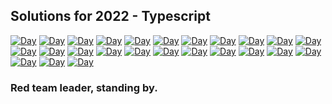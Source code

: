 ## Solutions for 2022 - Typescript
[![Day](https://badgen.net/badge/01/%E2%98%85%E2%98%85/green)](2022)
[![Day](https://badgen.net/badge/02/%E2%98%86%E2%98%86/gray)](2022)
[![Day](https://badgen.net/badge/03/%E2%98%86%E2%98%86/gray)](2022)
[![Day](https://badgen.net/badge/04/%E2%98%86%E2%98%86/gray)](2022)
[![Day](https://badgen.net/badge/05/%E2%98%86%E2%98%86/gray)](2022)
[![Day](https://badgen.net/badge/06/%E2%98%86%E2%98%86/gray)](2022)
[![Day](https://badgen.net/badge/07/%E2%98%86%E2%98%86/gray)](2022)
[![Day](https://badgen.net/badge/08/%E2%98%86%E2%98%86/gray)](2022)
[![Day](https://badgen.net/badge/09/%E2%98%86%E2%98%86/gray)](2022)
[![Day](https://badgen.net/badge/10/%E2%98%86%E2%98%86/gray)](2022)
[![Day](https://badgen.net/badge/11/%E2%98%86%E2%98%86/gray)](2022)
[![Day](https://badgen.net/badge/12/%E2%98%86%E2%98%86/gray)](2022)
[![Day](https://badgen.net/badge/13/%E2%98%86%E2%98%86/gray)](2022)
[![Day](https://badgen.net/badge/14/%E2%98%86%E2%98%86/gray)](2022)
[![Day](https://badgen.net/badge/15/%E2%98%86%E2%98%86/gray)](2022)
[![Day](https://badgen.net/badge/16/%E2%98%86%E2%98%86/gray)](2022)
[![Day](https://badgen.net/badge/17/%E2%98%86%E2%98%86/gray)](2022)
[![Day](https://badgen.net/badge/18/%E2%98%86%E2%98%86/gray)](2022)
[![Day](https://badgen.net/badge/19/%E2%98%86%E2%98%86/gray)](2022)
[![Day](https://badgen.net/badge/20/%E2%98%86%E2%98%86/gray)](2022) 
[![Day](https://badgen.net/badge/21/%E2%98%86%E2%98%86/gray)](2022)
[![Day](https://badgen.net/badge/22/%E2%98%86%E2%98%86/gray)](2022)
[![Day](https://badgen.net/badge/23/%E2%98%86%E2%98%86/gray)](2022)
[![Day](https://badgen.net/badge/24/%E2%98%86%E2%98%86/gray)](2022)
[![Day](https://badgen.net/badge/25/%E2%98%86%E2%98%86/gray)](2022)

### Red team leader, standing by.
